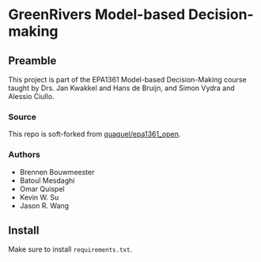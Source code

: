 # GreenRivers Model-based Decision-making

## Preamble

This project is part of the EPA1361 Model-based Decision-Making course taught by Drs. Jan Kwakkel and Hans de Bruijn, and Simon Vydra and Alessio Ciullo.

### Source

This repo is soft-forked from [quaquel/epa1361_open](https://github.com/quaquel/epa1361_open/tree/master/final%20assignment).

### Authors

- Brennen Bouwmeester
- Batoul Mesdaghi
- Omar Quispel
- Kevin W. Su
- Jason R. Wang

## Install

Make sure to install `requirements.txt`.
